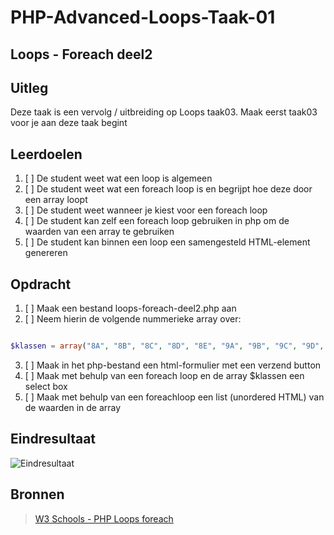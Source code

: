 # PHP-Advanced-Loops-Taak-01


## Loops - Foreach deel2


## Uitleg

Deze taak is een vervolg / uitbreiding op Loops taak03. Maak eerst taak03 voor je aan deze taak begint


## Leerdoelen

1. [ ] De student weet wat een loop is algemeen
2. [ ] De student weet wat een foreach loop is en begrijpt hoe deze door een array loopt
3. [ ] De student weet wanneer je kiest voor een foreach loop
4. [ ] De student kan zelf een foreach loop gebruiken in php om de waarden van een array te gebruiken
5. [ ] De student kan binnen een loop een samengesteld HTML-element genereren


## Opdracht

1. [ ] Maak een bestand loops-foreach-deel2.php aan
2. [ ] Neem hierin de volgende nummerieke array over:

```php

$klassen = array("8A", "8B", "8C", "8D", "8E", "9A", "9B", "9C", "9D", "9E");

```
3. [ ] Maak in het php-bestand een html-formulier met een verzend button
4. [ ] Maak met behulp van een foreach loop en de array $klassen een select box
3. [ ] Maak met behulp van een foreachloop een list (unordered HTML) van de waarden in de array


## Eindresultaat

![Eindresultaat](https://github.com/ROC-van-Amsterdam-College-Amstelland/PHP-ADVANCED/blob/master/2-Loops/taak04/images/resultaat.png)

## Bronnen
> [W3 Schools - PHP Loops foreach](https://www.w3schools.com/php/php_looping_foreach.asp)

